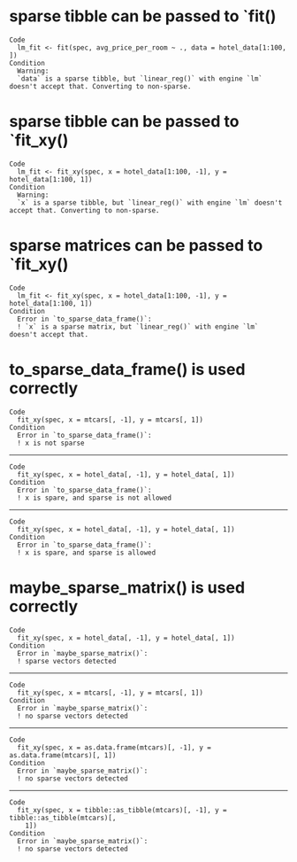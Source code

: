 # sparse tibble can be passed to `fit()

    Code
      lm_fit <- fit(spec, avg_price_per_room ~ ., data = hotel_data[1:100, ])
    Condition
      Warning:
      `data` is a sparse tibble, but `linear_reg()` with engine `lm` doesn't accept that. Converting to non-sparse.

# sparse tibble can be passed to `fit_xy()

    Code
      lm_fit <- fit_xy(spec, x = hotel_data[1:100, -1], y = hotel_data[1:100, 1])
    Condition
      Warning:
      `x` is a sparse tibble, but `linear_reg()` with engine `lm` doesn't accept that. Converting to non-sparse.

# sparse matrices can be passed to `fit_xy()

    Code
      lm_fit <- fit_xy(spec, x = hotel_data[1:100, -1], y = hotel_data[1:100, 1])
    Condition
      Error in `to_sparse_data_frame()`:
      ! `x` is a sparse matrix, but `linear_reg()` with engine `lm` doesn't accept that.

# to_sparse_data_frame() is used correctly

    Code
      fit_xy(spec, x = mtcars[, -1], y = mtcars[, 1])
    Condition
      Error in `to_sparse_data_frame()`:
      ! x is not sparse

---

    Code
      fit_xy(spec, x = hotel_data[, -1], y = hotel_data[, 1])
    Condition
      Error in `to_sparse_data_frame()`:
      ! x is spare, and sparse is not allowed

---

    Code
      fit_xy(spec, x = hotel_data[, -1], y = hotel_data[, 1])
    Condition
      Error in `to_sparse_data_frame()`:
      ! x is spare, and sparse is allowed

# maybe_sparse_matrix() is used correctly

    Code
      fit_xy(spec, x = hotel_data[, -1], y = hotel_data[, 1])
    Condition
      Error in `maybe_sparse_matrix()`:
      ! sparse vectors detected

---

    Code
      fit_xy(spec, x = mtcars[, -1], y = mtcars[, 1])
    Condition
      Error in `maybe_sparse_matrix()`:
      ! no sparse vectors detected

---

    Code
      fit_xy(spec, x = as.data.frame(mtcars)[, -1], y = as.data.frame(mtcars)[, 1])
    Condition
      Error in `maybe_sparse_matrix()`:
      ! no sparse vectors detected

---

    Code
      fit_xy(spec, x = tibble::as_tibble(mtcars)[, -1], y = tibble::as_tibble(mtcars)[,
        1])
    Condition
      Error in `maybe_sparse_matrix()`:
      ! no sparse vectors detected

